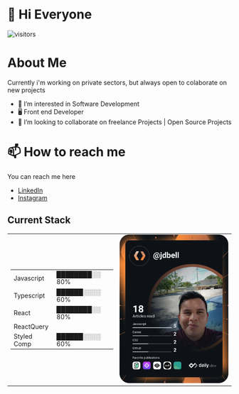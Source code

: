 # 👋 Hi Everyone

![visitors](https://visitor-badge-reloaded.herokuapp.com/badge?page_id=JoseAlvarezHdz1&color=2c2c2c)

# About Me
Currently i'm working on private sectors, but always open to colaborate on new projects

- 👀 I’m interested in Software Development 
- 🖥 Front end Developer
- 💞️ I’m looking to collaborate on freelance Projects | Open Source Projects

# 📫 How to reach me
You can reach me here 
 - [LinkedIn](https://www.linkedin.com/in/josedejesusalvarezhernandez)
 - [Instagram](https://www.instagram.com/alvarezhjj)

## Current Stack 

<table>
 <tr>
  <td>
  <table>
   <tr>
    <td>Javascript</td>
    <td>████████░░ 80%</td>
   <tr/>
   <tr>
    <td>Typescript</td>
    <td>██████░░░░ 60%</td>
   <tr/>
   <tr>
    <td>React</td>
    <td>████████░░ 80%</td>
   <tr/>
   <tr>
    <td>ReactQuery</td>
    <td██████░░░░ 60%</td>
   <tr/>
   <tr>
    <td>Styled Comp</td>
    <td>██████░░░░     60%</td>
   <tr/>
  </table>
  </td>
  <td>
    <a href="https://app.daily.dev/jdbell">
    <img src="https://github.com/JoseAlvarezHernandez/JoseAlvarezHernandez/blob/main/devcard.svg" width="400" alt="Jose's Dev Card"/>
    </a>
  </td>
 </tr>
</table>

